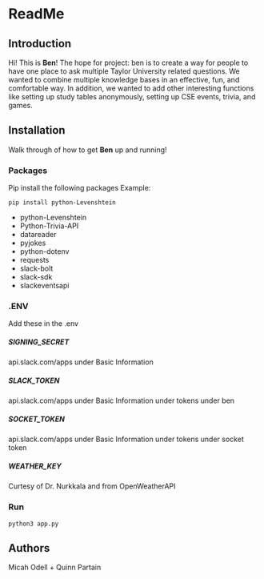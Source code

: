 # ReadMe

## Introduction

Hi! This is **Ben**!
The hope for project: ben is to create a way for people to have one place to ask multiple Taylor University related questions. We wanted to combine multiple knowledge bases in an effective, fun, and comfortable way. In addition, we wanted to add other interesting functions like setting up study tables anonymously, setting up CSE events, trivia, and games.

## Installation

Walk through of how to get **Ben** up and running!

### Packages

Pip install the following packages
Example:

	pip install python-Levenshtein
- python-Levenshtein
- Python-Trivia-API
- datareader
- pyjokes
- python-dotenv
- requests
- slack-bolt
- slack-sdk
- slackeventsapi

### .ENV
Add these in the .env 
##### SIGNING_SECRET 
api.slack.com/apps under Basic Information
##### SLACK_TOKEN 
api.slack.com/apps under Basic Information under tokens under ben
##### SOCKET_TOKEN
api.slack.com/apps under Basic Information under tokens under socket token
##### WEATHER_KEY  
Curtesy of Dr. Nurkkala and from OpenWeatherAPI

### Run 
	python3 app.py

## Authors
Micah Odell + Quinn Partain
